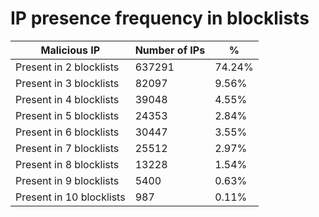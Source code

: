 # IP presence frequency in blocklists
| Malicious IP | Number of IPs | % |
|----|----|----|
| Present in 2 blocklists | 637291 | 74.24% |
| Present in 3 blocklists | 82097 | 9.56% |
| Present in 4 blocklists | 39048 | 4.55% |
| Present in 5 blocklists | 24353 | 2.84% |
| Present in 6 blocklists | 30447 | 3.55% |
| Present in 7 blocklists | 25512 | 2.97% |
| Present in 8 blocklists | 13228 | 1.54% |
| Present in 9 blocklists | 5400 | 0.63% |
| Present in 10 blocklists | 987 | 0.11% |
